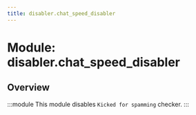 ```yaml
---
title: disabler.chat_speed_disabler
---
```



# Module: disabler.chat_speed_disabler

## Overview
:::module
This module disables `Kicked for spamming` checker.
:::
